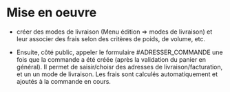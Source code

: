 # Mise en oeuvre

- créer des modes de livraison (Menu édition => modes de livraison) et leur associer des frais selon des critères de
poids, de volume, etc.

- Ensuite, côté public, appeler le formulaire #ADRESSER_COMMANDE une fois que la commande a été créée (après la validation du panier en général). Il permet de saisir/choisr des adresses de livraison/facturation, et un un mode de livraison. Les frais sont
calculés automatiquement et ajoutés à la commande en cours.
